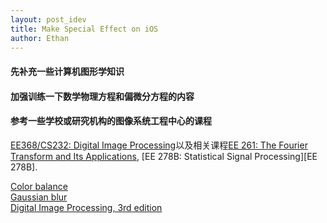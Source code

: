 ```yaml
---
layout: post_idev
title: Make Special Effect on iOS
author: Ethan
---
```



#### 先补充一些计算机图形学知识  

#### 加强训练一下数学物理方程和偏微分方程的内容  

#### 参考一些学校或研究机构的图像系统工程中心的课程  
[EE368/CS232: Digital Image Processing][EE368/CS232]以及相关课程[EE 261: The Fourier Transform and Its Applications][EE 261], [EE 278B: Statistical Signal Processing][EE 278B].

[EE368/CS232]:http://www.stanford.edu/class/ee368/index.html    
[EE 261]:http://see.stanford.edu/see/courseinfo.aspx?coll=84d174c2-d74f-493d-92ae-c3f45c0ee091    
[EE 278B:Statistical Signal Processing]:http://www.coursehero.com/sitemap/schools/17-Stanford/courses/844376p-EE278/  
[Color balance](http://en.wikipedia.org/wiki/Color_balance)  
[Gaussian blur](http://en.wikipedia.org/wiki/Gaussian_blur)  
[Digital Image Processing, 3rd edition](http://www.imageprocessingplace.com/DIP-3E/dip3e_main_page.htm)  
